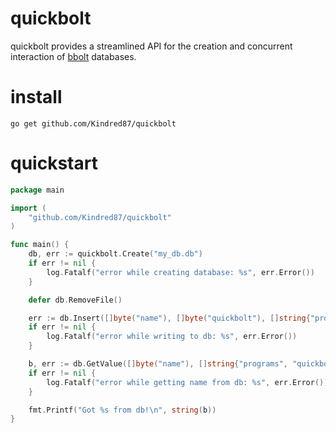 # quickbolt

quickbolt provides a streamlined API for the creation and concurrent interaction of [bbolt](https://github.com/etcd-io/bbolt) databases.

# install
```
go get github.com/Kindred87/quickbolt
```

# quickstart

``` go
package main

import (
    "github.com/Kindred87/quickbolt"
)

func main() {
    db, err := quickbolt.Create("my_db.db")
    if err != nil {
        log.Fatalf("error while creating database: %s", err.Error())
    }

    defer db.RemoveFile()

    err := db.Insert([]byte("name"), []byte("quickbolt"), []string{"programs", "quickbolt"})
    if err != nil {
        log.Fatalf("error while writing to db: %s", err.Error())
    }

    b, err := db.GetValue([]byte("name"), []string{"programs", "quickbolt"}, true)
    if err != nil {
        log.Fatalf("error while getting name from db: %s", err.Error())
    }

    fmt.Printf("Got %s from db!\n", string(b))
}
```